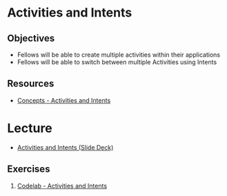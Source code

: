 # Activities and Intents

## Objectives
* Fellows will be able to create multiple activities within their applications
* Fellows will be able to switch between multiple Activities using Intents

## Resources
* [Concepts - Activities and Intents](https://google-developer-training.github.io/android-developer-fundamentals-course-concepts-v2/unit-1-get-started/lesson-2-activities-and-intents/2-1-c-activities-and-intents/2-1-c-activities-and-intents.html)

# Lecture
* [Activities and Intents (Slide Deck)](https://docs.google.com/presentation/d/1m7fHePW3-LcuCDXWHbOolWNN1y3jDv7V2pI0yVhCwT8/edit#slide=id.g116d7d9d49_3_13)

## Exercises
1. [Codelab - Activities and Intents](https://codelabs.developers.google.com/codelabs/android-training-create-an-activity/index.html?index=..%2F..%2Fandroid-training#0)
